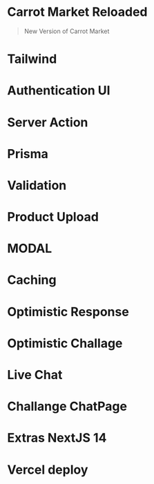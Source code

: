 # Carrot Market Reloaded

> New Version of Carrot Market

# Tailwind

# Authentication UI

# Server Action

# Prisma

# Validation

# Product Upload

# MODAL

# Caching

# Optimistic Response

# Optimistic Challage

# Live Chat

# Challange ChatPage

# Extras NextJS 14

# Vercel deploy
